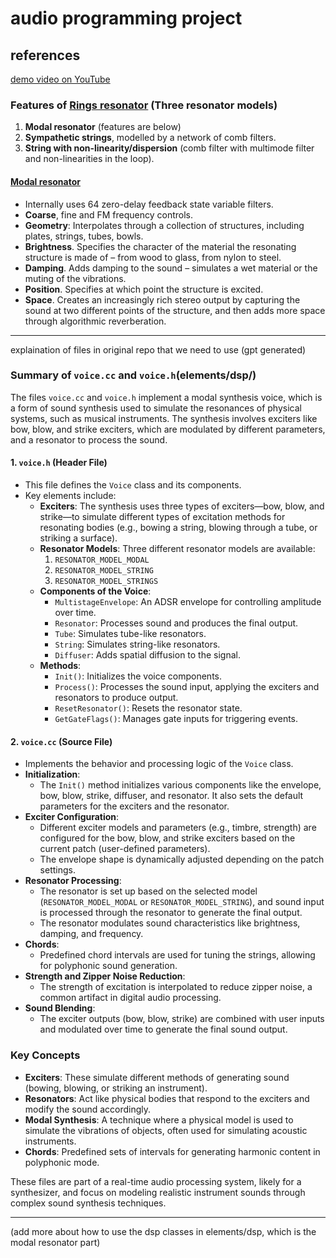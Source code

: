 # audio programming project

## references

[demo video on YouTube](https://www.youtube.com/watch?v=m27jSpFIRqA)

### Features of [Rings resonator](https://pichenettes.github.io/mutable-instruments-documentation/modules/rings/) (Three resonator models)
1. **Modal resonator** (features are below)
2. **Sympathetic strings**, modelled by a network of comb filters.
3. **String with non-linearity/dispersion** (comb filter with multimode filter and non-linearities in the loop).

#### [Modal resonator](https://pichenettes.github.io/mutable-instruments-documentation/modules/elements/#modal-resonator)
- Internally uses 64 zero-delay feedback state variable filters.
- **Coarse**, fine and FM frequency controls.
- **Geometry**: Interpolates through a collection of structures, including plates, strings, tubes, bowls.
- **Brightness**. Specifies the character of the material the resonating structure is made of – from wood to glass, from nylon to steel.
- **Damping**. Adds damping to the sound – simulates a wet material or the muting of the vibrations.
- **Position**. Specifies at which point the structure is excited.
- **Space**. Creates an increasingly rich stereo output by capturing the sound at two different points of the structure, and then adds more space through algorithmic reverberation.

---

explaination of files in original repo that we need to use (gpt generated)
### Summary of `voice.cc` and `voice.h`(elements/dsp/)

The files `voice.cc` and `voice.h` implement a modal synthesis voice, which is a form of sound synthesis used to simulate the resonances of physical systems, such as musical instruments. The synthesis involves exciters like bow, blow, and strike exciters, which are modulated by different parameters, and a resonator to process the sound.

#### 1. **`voice.h` (Header File)**
   - This file defines the `Voice` class and its components.
   - Key elements include:
     - **Exciters**: The synthesis uses three types of exciters—bow, blow, and strike—to simulate different types of excitation methods for resonating bodies (e.g., bowing a string, blowing through a tube, or striking a surface).
     - **Resonator Models**: Three different resonator models are available:
       1. `RESONATOR_MODEL_MODAL`
       2. `RESONATOR_MODEL_STRING`
       3. `RESONATOR_MODEL_STRINGS`
     - **Components of the Voice**: 
       - `MultistageEnvelope`: An ADSR envelope for controlling amplitude over time.
       - `Resonator`: Processes sound and produces the final output.
       - `Tube`: Simulates tube-like resonators.
       - `String`: Simulates string-like resonators.
       - `Diffuser`: Adds spatial diffusion to the signal.
     - **Methods**:
       - `Init()`: Initializes the voice components.
       - `Process()`: Processes the sound input, applying the exciters and resonators to produce output.
       - `ResetResonator()`: Resets the resonator state.
       - `GetGateFlags()`: Manages gate inputs for triggering events.

#### 2. **`voice.cc` (Source File)**
   - Implements the behavior and processing logic of the `Voice` class.
   - **Initialization**:
     - The `Init()` method initializes various components like the envelope, bow, blow, strike, diffuser, and resonator. It also sets the default parameters for the exciters and the resonator.
   - **Exciter Configuration**:
     - Different exciter models and parameters (e.g., timbre, strength) are configured for the bow, blow, and strike exciters based on the current patch (user-defined parameters).
     - The envelope shape is dynamically adjusted depending on the patch settings.
   - **Resonator Processing**:
     - The resonator is set up based on the selected model (`RESONATOR_MODEL_MODAL` or `RESONATOR_MODEL_STRING`), and sound input is processed through the resonator to generate the final output.
     - The resonator modulates sound characteristics like brightness, damping, and frequency.
   - **Chords**:
     - Predefined chord intervals are used for tuning the strings, allowing for polyphonic sound generation.
   - **Strength and Zipper Noise Reduction**:
     - The strength of excitation is interpolated to reduce zipper noise, a common artifact in digital audio processing.
   - **Sound Blending**:
     - The exciter outputs (bow, blow, strike) are combined with user inputs and modulated over time to generate the final sound output. 

### Key Concepts
   - **Exciters**: These simulate different methods of generating sound (bowing, blowing, or striking an instrument).
   - **Resonators**: Act like physical bodies that respond to the exciters and modify the sound accordingly.
   - **Modal Synthesis**: A technique where a physical model is used to simulate the vibrations of objects, often used for simulating acoustic instruments.
   - **Chords**: Predefined sets of intervals for generating harmonic content in polyphonic mode.

These files are part of a real-time audio processing system, likely for a synthesizer, and focus on modeling realistic instrument sounds through complex sound synthesis techniques.

--- 

(add more about how to use the dsp classes in elements/dsp, which is the modal resonator part)

